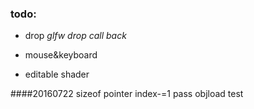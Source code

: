 ### todo:

- drop		*glfw drop call back*

- mouse&keyboard

- editable shader

####20160722
sizeof pointer
index-=1
pass objload test